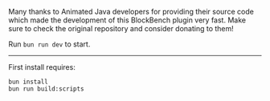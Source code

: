 Many thanks to Animated Java developers for providing their source code which made the development of this BlockBench plugin very fast.
Make sure to check the original repository and consider donating to them!

Run `bun run dev` to start.

---

First install requires:
```shell
bun install
bun run build:scripts
```